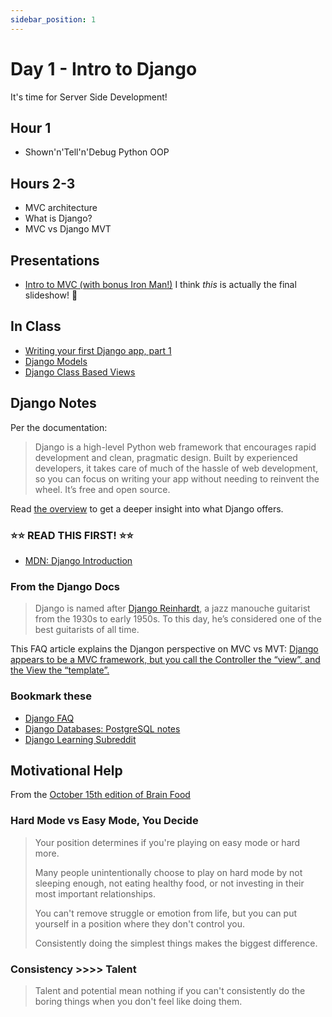```yaml
---
sidebar_position: 1
---
```


# Day 1 - Intro to Django

It's time for Server Side Development!

## Hour 1

* Shown'n'Tell'n'Debug Python OOP

## Hours 2-3

* MVC architecture
* What is Django?
* MVC vs Django MVT

## Presentations

* [Intro to MVC (with bonus Iron Man!)](https://docs.google.com/presentation/d/1K8CqTaSJLHZstxJjKGIlADvXaOVHdBY56XOzyRqL7QY/edit?usp=sharing)
  I think _this_ is actually the final slideshow! 👀

## In Class

* [Writing your first Django app, part 1](https://docs.djangoproject.com/en/4.2/intro/tutorial01/)
* [Django Models](https://docs.djangoproject.com/en/4.2/topics/db/models/)
* [Django Class Based Views](https://docs.djangoproject.com/en/4.2/topics/class-based-views/)

## Django Notes

Per the documentation:

> Django is a high-level Python web framework that encourages rapid development and clean, pragmatic design. Built by experienced developers, it takes care of much of the hassle of web development, so you can focus on writing your app without needing to reinvent the wheel. It’s free and open source.

Read [the overview](https://docs.djangoproject.com/en/4.2/intro/overview/) to get a deeper insight into what Django offers.

### ⭐⭐ READ THIS FIRST! ⭐⭐

* [MDN: Django Introduction](https://developer.mozilla.org/en-US/docs/Learn/Server-side/Django/Introduction)

### From the Django Docs

> Django is named after [Django Reinhardt](https://en.wikipedia.org/wiki/Django_Reinhardt), a jazz manouche guitarist from the 1930s to early 1950s. To this day, he’s considered one of the best guitarists of all time.

This FAQ article explains the Djangon perspective on MVC vs MVT: [Django appears to be a MVC framework, but you call the Controller the “view”, and the View the “template”.](https://docs.djangoproject.com/en/4.2/faq/general/#django-appears-to-be-a-mvc-framework-but-you-call-the-controller-the-view-and-the-view-the-template-how-come-you-don-t-use-the-standard-names)

### Bookmark these

* [Django FAQ](https://docs.djangoproject.com/en/4.2/faq/general/)
* [Django Databases: PostgreSQL notes](https://docs.djangoproject.com/en/4.2/ref/databases/#postgresql-notes)
* [Django Learning Subreddit](https://www.reddit.com/r/djangolearning/wiki/index/)

## Motivational Help

From the [October 15th edition of Brain Food](https://fs.blog/brain-food/october-15-2023/)

### Hard Mode vs Easy Mode, You Decide

> Your position determines if you're playing on easy mode or hard more.
>
> Many people unintentionally choose to play on hard mode by not sleeping enough, not eating healthy food, or not investing in their most important relationships.
>
> You can't remove struggle or emotion from life, but you can put yourself in a position where they don't control you.
>
> Consistently doing the simplest things makes the biggest difference.

### Consistency >>>> Talent

> Talent and potential mean nothing if you can't consistently do the boring things when you don't feel like doing them.
